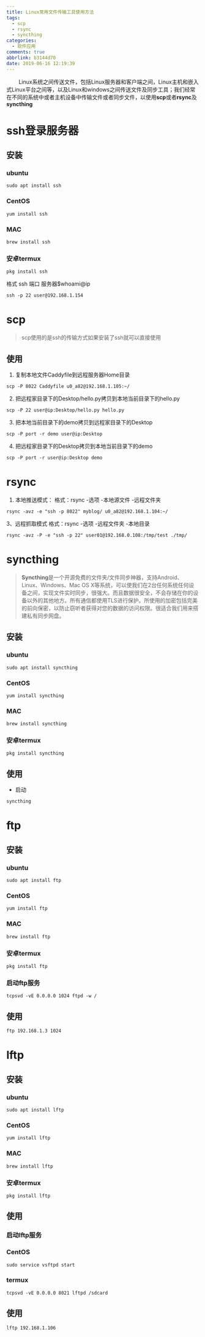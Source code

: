 ```yaml
---
title: Linux常用文件传输工具使用方法
tags:
  - scp
  - rsync
  - syncthing
categories:
  - 软件应用
comments: true
abbrlink: b3144d70
date: 2019-06-16 12:19:39
---
```


&emsp;&emsp; Linux系统之间传送文件，包括Linux服务器和客户端之间，Linux主机和嵌入式Linux平台之间等，以及Linux和windows之间传送文件及同步工具；我们经常在不同的系统中或者主机设备中传输文件或者同步文件，以使用**scp**或者**rsync**及**syncthing**

# ssh登录服务器
## 安装
### ubuntu 
```
sudo apt install ssh
```
### CentOS
```
yum install ssh
```
### MAC
```
brew install ssh
```
### 安卓termux
```
pkg install ssh
```
格式 ssh 端口 服务器$whoami@ip
```
ssh -p 22 user@192.168.1.154
```

# scp
> scp使用的是ssh的传输方式如果安装了ssh就可以直接使用 

## 使用

1. 复制本地文件Caddyfile到远程服务器Home目录  
```
scp -P 8022 Caddyfile u0_a82@192.168.1.105:~/
```
2. 把远程家目录下的Desktop/hello.py拷贝到本地当前目录下的hello.py  
```
scp -P 22 user@ip:Desktop/hello.py hello.py
```
3. 把本地当前目录下的demo拷贝到远程家目录下的Desktop  
```
scp -P port -r demo user@ip:Desktop
```
4. 把远程家目录下的Desktop拷贝到本地当前目录下的demo
```
scp -P port -r user@ip:Desktop demo
```

<escape><!-- more --></escape>

# rsync
1. 本地推送模式： 
格式：rsync -选项 -本地源文件 -远程文件夹 
```
rsync -avz -e "ssh -p 8022" myblog/ u0_a82@192.168.1.104:~/
```
3、远程抓取模式 
格式：rsync -选项 -远程文件夹 -本地目录
```
rsync -avz -P -e "ssh -p 22" user01@192.168.0.108:/tmp/test ./tmp/
```

# syncthing
>**Syncthing**是一个开源免费的文件夹/文件同步神器，支持Android、Linux、Windows、Mac OS X等系统，可以使我们在2台任何系统任何设备之间，实现文件实时同步，很强大。而且数据很安全，不会存储在你的设备以外的其他地方。所有通信都使用TLS进行保护。所使用的加密包括完美的前向保密，以防止窃听者获得对您的数据的访问权限。很适合我们用来搭建私有同步网盘。  

## 安装

### ubuntu
```
sudo apt install syncthing
```
### CentOS
```
yum install syncthing
```
### MAC
```
brew install syncthing
```
### 安卓termux
```
pkg install syncthing
```
## 使用

* 启动
```
syncthing
```
# ftp
## 安装
### ubuntu 
```
sudo apt install ftp
```
### CentOS
```
yum install ftp
```
### MAC 
```
brew install ftp
```
### 安卓termux
```
pkg install ftp
```


### 启动ftp服务
```
tcpsvd -vE 0.0.0.0 1024 ftpd -w /
```
## 使用
```
ftp 192.168.1.3 1024
```
# lftp

## 安装
### ubuntu 
```
sudo apt install lftp
```
### CentOS
```
yum install lftp
```
### MAC 
```
brew install lftp
```
### 安卓termux
```
pkg install lftp
```
## 使用
### 启动lftp服务

### CentOS
```
sudo service vsftpd start
```
### termux
```
tcpsvd -vE 0.0.0.0 8021 lftpd /sdcard
```
## 使用
```
lftp 192.168.1.106 
```


